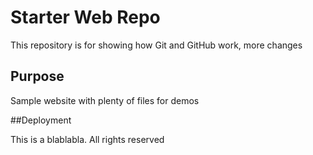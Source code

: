 # Starter Web Repo

This repository is for showing how Git and GitHub work, more changes

## Purpose

Sample website with plenty of files for demos

##Deployment

This is a blablabla. All rights reserved
